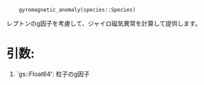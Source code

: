 ```
	gyromagnetic_anomaly(species::Species)
```

レプトンのg因子を考慮して、ジャイロ磁気異常を計算して提供します。

# 引数:

1. `gs::Float64': 粒子のg因子
